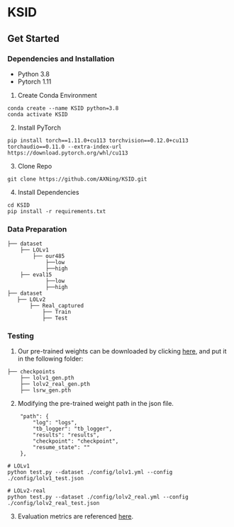 # KSID
## Get Started
### Dependencies and Installation
- Python 3.8
- Pytorch 1.11
1. Create Conda Environment

```
conda create --name KSID python=3.8
conda activate KSID
```

2. Install PyTorch

```
pip install torch==1.11.0+cu113 torchvision==0.12.0+cu113 torchaudio==0.11.0 --extra-index-url https://download.pytorch.org/whl/cu113
```

3. Clone Repo

```
git clone https://github.com/AXNing/KSID.git
```

4. Install Dependencies

```
cd KSID
pip install -r requirements.txt
```

### Data Preparation


```
├── dataset
    ├── LOLv1
        ├── our485
            ├──low
            ├──high
	├── eval15
            ├──low
            ├──high
├── dataset
   ├── LOLv2
       ├── Real_captured
           ├── Train
           ├── Test
```


### Testing

1. Our pre-trained weights can be downloaded by clicking [here](https://drive.google.com/drive/folders/1AcfKzxens1mhs7IALtiPVyE60ZV-X_5n?usp=drive_link), and put it in the following folder:

```
├── checkpoints
    ├── lolv1_gen.pth
    ├── lolv2_real_gen.pth
    ├── lsrw_gen.pth
```
2. Modifying the pre-trained weight path in the json file.

```
    "path": {
        "log": "logs",
        "tb_logger": "tb_logger",
        "results": "results",
        "checkpoint": "checkpoint", 
        "resume_state": ""
    },
```
   
```
# LOLv1
python test.py --dataset ./config/lolv1.yml --config ./config/lolv1_test.json

# LOLv2-real
python test.py --dataset ./config/lolv2_real.yml --config ./config/lolv2_real_test.json
```
3. Evaluation metrics are referenced [here](https://github.com/chaofengc/IQA-PyTorch).
